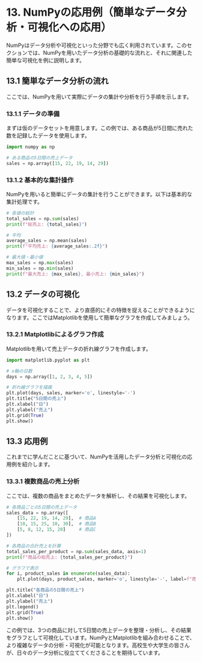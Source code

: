 # 13. NumPyの応用例（簡単なデータ分析・可視化への応用）

NumPyはデータ分析や可視化といった分野でも広く利用されています。このセクションでは、NumPyを用いたデータ分析の基礎的な流れと、それに関連した簡単な可視化を例に説明します。

## 13.1 簡単なデータ分析の流れ

ここでは、NumPyを用いて実際にデータの集計や分析を行う手順を示します。

### 13.1.1 データの準備

まずは仮のデータセットを用意します。この例では、ある商品が5日間に売れた数を記録したデータを使用します。

```python
import numpy as np

# ある商品の5日間の売上データ
sales = np.array([15, 22, 19, 14, 29])
```

### 13.1.2 基本的な集計操作

NumPyを用いると簡単にデータの集計を行うことができます。以下は基本的な集計処理です。

```python
# 各値の総計
total_sales = np.sum(sales)
print(f"総売上: {total_sales}")

# 平均
average_sales = np.mean(sales)
print(f"平均売上: {average_sales:.2f}")

# 最大値・最小値
max_sales = np.max(sales)
min_sales = np.min(sales)
print(f"最大売上: {max_sales}, 最小売上: {min_sales}")
```

## 13.2 データの可視化

データを可視化することで、より直感的にその特徴を捉えることができるようになります。ここではMatplotlibを使用して簡単なグラフを作成してみましょう。

### 13.2.1 Matplotlibによるグラフ作成

Matplotlibを用いて売上データの折れ線グラフを作成します。

```python
import matplotlib.pyplot as plt

# x軸の日数
days = np.array([1, 2, 3, 4, 5])

# 折れ線グラフを描画
plt.plot(days, sales, marker='o', linestyle='-')
plt.title("5日間の売上")
plt.xlabel("日")
plt.ylabel("売上")
plt.grid(True)
plt.show()
```

## 13.3 応用例

これまでに学んだことに基づいて、NumPyを活用したデータ分析と可視化の応用例を紹介します。

### 13.3.1 複数商品の売上分析

ここでは、複数の商品をまとめたデータを解析し、その結果を可視化します。

```python
# 各商品ごとの5日間の売上データ
sales_data = np.array([
    [15, 22, 19, 14, 29],  # 商品A
    [10, 15, 25, 10, 30],  # 商品B
    [5, 8, 12, 15, 20]     # 商品C
])

# 各商品の合計売上を計算
total_sales_per_product = np.sum(sales_data, axis=1)
print(f"商品の総売上: {total_sales_per_product}")

# グラフで表示
for i, product_sales in enumerate(sales_data):
    plt.plot(days, product_sales, marker='o', linestyle='-', label=f"商品{i+1}")

plt.title("各商品の5日間の売上")
plt.xlabel("日")
plt.ylabel("売上")
plt.legend()
plt.grid(True)
plt.show()
```

この例では、3つの商品に対して5日間の売上データを整理・分析し、その結果をグラフとして可視化しています。NumPyとMatplotlibを組み合わせることで、より複雑なデータの分析・可視化が可能となります。高校生や大学生の皆さんが、日々のデータ分析に役立ててくださることを期待しています。